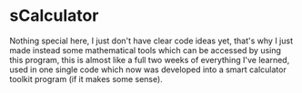 # sCalculator
Nothing special here, I just don't have clear code ideas yet, that's why I just made instead some mathematical tools which can be accessed by using this program, this is almost like a full two weeks of everything I've learned, used in one single code which now was developed into a smart calculator toolkit program (if it makes some sense).
